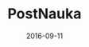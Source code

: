---
layout: site
title: "PostNauka"
date: 2016-09-11
categories: [community]
version: 1.5.9
major: 1
minor: 5
patch: 9
slug: postnauka
link: https://postnauka.ru
permalink: /sites/:slug
---